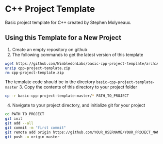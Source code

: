 # C++ Project Template
Basic project template for C++ created by Stephen Molyneaux.

## Using this Template for a New Project
1. Create an empty repository on github
2. The following commands to get the latest version of this template
```bash
wget https://github.com/WimbledonLabs/basic-cpp-project-template/archive/master.zip -O cpp-project-template.zip
unzip cpp-project-template.zip
rm cpp-project-template.zip
```
The template code should be in the directory `basic-cpp-project-template-master`
3. Copy the contents of this directory to your project folder
```bash
cp -r basic-cpp-project-template-master/* PATH_TO_PROJECT
```
4. Navigate to your project directory, and initialize git for your project
```bash
cd PATH_TO_PROJECT
git init
git add --all
git commit -m "first commit"
git remote add origin https://github.com/YOUR_USERNAME/YOUR_PROJECT_NAME.git
git push -u origin master
```


